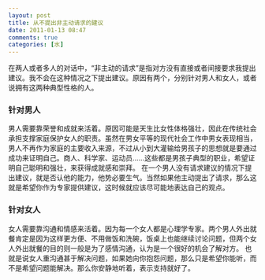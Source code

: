```yaml
---
layout: post
title: 从不提出非主动请求的建议
date: 2011-01-13 08:47
comments: true
categories: [水]
---
```

在两人或者多人的对话中，“非主动的请求”是指对方没有直接或者间接要求我提出建议。我不会在这种情况之下提出建议。原因有两个，分别针对男人和女人，或者说拥有这两种典型性格的人。
<h3>针对男人</h3>
男人需要靠荣誉和成就来活着。原因可能是天生比女性体格强壮，因此在传统社会承担支撑家庭保护女人的职责。虽然在男女平等的现代社会工作中男女表现相当，男人不再作为家庭的主要收入来源，不过从小到大灌输给男孩子的思想就是要通过成功来证明自己。商人、科学家、运动员……这些都是男孩子典型的职业，希望证明自己聪明和强壮，来获得成就感和崇拜。
在一个男人没有请求建议的情况下提出建议，就是否认他的能力，他势必要生气。当然如果他主动提出了请求，那么这就是希望你作为专家提供建议，这时候就应该尽可能地表达自己的观点。
<h3>针对女人</h3>
女人需要靠沟通和情感来活着。因为每一个女人都是心理学专家。两个男人外出就餐肯定是因为这样更方便、不用做饭和洗碗，饭桌上也能继续讨论问题，但两个女人外出就餐的目的则一般是为了感情沟通，认为是一个很好的机会了解对方。
也就是说女人重沟通甚于解决问题，如果她向你抱怨问题，那么只是希望你能听，而不是希望问题能解决。那么你安静地听着，表示支持就好了。
